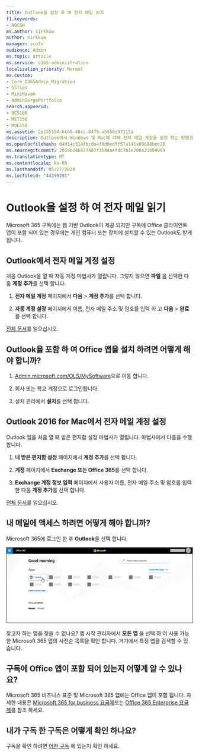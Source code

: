 ```yaml
---
title: Outlook을 설정 하 여 전자 메일 읽기
f1.keywords:
- NOCSH
ms.author: sirkkuw
author: Sirkkuw
manager: scotv
audience: Admin
ms.topic: article
ms.service: o365-administration
localization_priority: Normal
ms.custom:
- Core_O365Admin_Migration
- GSTips
- MiniMaven
- AdminSurgePortfolio
search.appverid:
- BCS160
- MET150
- MOE150
ms.assetid: 2e155154-bc66-48cc-8476-ab558c97115a
description: Outlook에서 Windows 및 Mac에 대해 전자 메일 계정을 설정 하는 방법과 Office 앱을 설치 하 고 온라인으로 전자 메일에 액세스 하는 방법에 대해 알아봅니다.
ms.openlocfilehash: 04d14c314fbcda4f8d0edff57a141a89688bec28
ms.sourcegitcommit: 2d59b24b877487f3b84aefdc7b1e200a21009999
ms.translationtype: MT
ms.contentlocale: ko-KR
ms.lasthandoff: 05/27/2020
ms.locfileid: "44399281"
---
```

# <a name="set-up-outlook-to-read-email"></a>Outlook을 설정 하 여 전자 메일 읽기

Microsoft 365 구독에는 웹 기반 Outlook이 제공 되지만 구독에 Office 클라이언트 앱이 포함 되어 있는 경우에는 개인 컴퓨터 또는 장치에 설치할 수 있는 Outlook도 받게 됩니다.
  
## <a name="set-up-an-email-account-in-outlook"></a>Outlook에서 전자 메일 계정 설정

처음 Outlook을 열 때 자동 계정 마법사가 열립니다. 그렇지 않으면 **파일** 을 선택한 다음 **계정 추가**를 선택 합니다.
  
1. **전자 메일 계정** 페이지에서 **다음** \> **계정 추가**를 선택 합니다.
    
2. **자동 계정 설정** 페이지에서 이름, 전자 메일 주소 및 암호를 입력 하 고 **다음** \> **완료**를 선택 합니다.
    
[전체 문서](https://support.office.com/article/6e27792a-9267-4aa4-8bb6-c84ef146101b.aspx)를 읽으십시오.
  
## <a name="how-do-i-install-the-office-apps-including-outlook"></a>Outlook을 포함 하 여 Office 앱을 설치 하려면 어떻게 해야 합니까?

1. [Admin.microsoft.com/OLS/MySoftware](https://admin.microsoft.com/OLS/MySoftware.aspx)으로 이동 합니다.
    
2. 회사 또는 학교 계정으로 로그인합니다.
    
3. 설치 관리에서 **설치**를 선택 합니다.
    
## <a name="set-up-an-email-account-in-outlook-2016-for-mac"></a>Outlook 2016 for Mac에서 전자 메일 계정 설정

Outlook 앱을 처음 열 때 받은 편지함 설정 마법사가 열립니다. 마법사에서 다음을 수행 합니다. 
  
1. **내 받은 편지함 설정** 페이지에서 **계정 추가**를 선택 합니다.
    
2. **계정** 페이지에서 **Exchange 또는 Office 365**를 선택 합니다.
    
3. **Exchange 계정 정보 입력** 페이지에서 사용자 이름, 전자 메일 주소 및 암호를 입력 한 다음 **계정 추가**를 선택 합니다.
    
[전체 문서](https://support.office.com/article/6e27792a-9267-4aa4-8bb6-c84ef146101b.aspx#PickTab=Outlook_for_Mac)를 읽으십시오. 
  
## <a name="how-do-i-access-my-mail-online"></a>내 메일에 액세스 하려면 어떻게 해야 합니까?

Microsoft 365에 로그인 한 후 **Outlook**을 선택 합니다.
  
![Outlook 앱이 강조 표시 된 상태로 Microsoft 365 홈 페이지](../../media/3ceee838-9d85-4af3-95a6-fbcee11036f4.png)
  
찾고자 하는 앱을 찾을 수 없나요? 앱 시작 관리자에서 **모든 앱** 을 선택 하 여 사용 가능한 Microsoft 365 앱의 사전순 목록을 확인 합니다. 거기에서 특정 앱을 검색할 수 있습니다. 
  
## <a name="how-do-i-know-if-my-subscription-includes-office-apps"></a>구독에 Office 앱이 포함 되어 있는지 어떻게 알 수 있나요?

Microsoft 365 비즈니스 표준 및 Microsoft 365 앱에는 Office 앱이 포함 됩니다. 자세한 내용은 [Microsoft 365 for business 요금제](https://go.microsoft.com/fwlink/p/?LinkId=723731)또는 [Office 365 Enterprise 요금제](https://go.microsoft.com/fwlink/p/?LinkId=800029)를 참조 하세요.
  
## <a name="how-do-i-determine-what-subscription-i-have"></a>내가 구독 한 구독은 어떻게 확인 하나요?

구독을 확인 하려면 [어떤 구독](../admin-overview/what-subscription-do-i-have.md) 에 있는지 확인 하세요.
  

